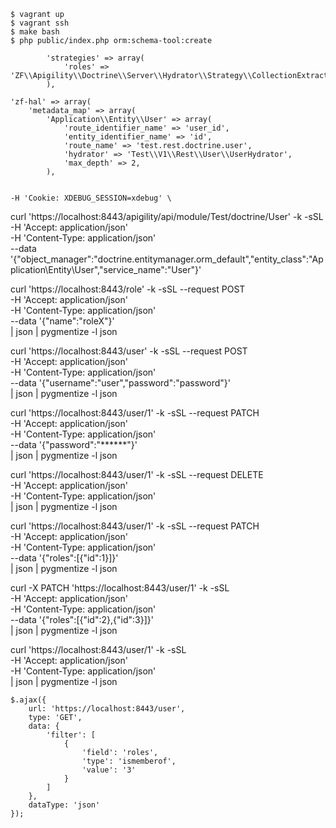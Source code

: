 ```
$ vagrant up
$ vagrant ssh
$ make bash
$ php public/index.php orm:schema-tool:create
```
            'strategies' => array(
                'roles' => 'ZF\\Apigility\\Doctrine\\Server\\Hydrator\\Strategy\\CollectionExtract',
            ),

    'zf-hal' => array(
        'metadata_map' => array(
            'Application\\Entity\\User' => array(
                'route_identifier_name' => 'user_id',
                'entity_identifier_name' => 'id',
                'route_name' => 'test.rest.doctrine.user',
                'hydrator' => 'Test\\V1\\Rest\\User\\UserHydrator',
                'max_depth' => 2,
            ),


    -H 'Cookie: XDEBUG_SESSION=xdebug' \

curl 'https://localhost:8443/apigility/api/module/Test/doctrine/User' -k -sSL \
    -H 'Accept: application/json' \
    -H 'Content-Type: application/json' \
    --data '{"object_manager":"doctrine.entitymanager.orm_default","entity_class":"Application\\Entity\\User","service_name":"User"}'

curl 'https://localhost:8443/role' -k -sSL --request POST \
    -H 'Accept: application/json' \
    -H 'Content-Type: application/json' \
    --data '{"name":"roleX"}' \
    | json | pygmentize -l json

curl 'https://localhost:8443/user' -k -sSL --request POST \
    -H 'Accept: application/json' \
    -H 'Content-Type: application/json' \
    --data '{"username":"user","password":"password"}' \
    | json | pygmentize -l json

curl 'https://localhost:8443/user/1' -k -sSL --request PATCH \
    -H 'Accept: application/json' \
    -H 'Content-Type: application/json' \
    --data '{"password":"******"}' \
    | json | pygmentize -l json

curl 'https://localhost:8443/user/1' -k -sSL --request DELETE \
    -H 'Accept: application/json' \
    -H 'Content-Type: application/json' \
    | json | pygmentize -l json

curl 'https://localhost:8443/user/1' -k -sSL --request PATCH \
    -H 'Accept: application/json' \
    -H 'Content-Type: application/json' \
    --data '{"roles":[{"id":1}]}' \
    | json | pygmentize -l json





curl -X PATCH 'https://localhost:8443/user/1' -k -sSL \
    -H 'Accept: application/json' \
    -H 'Content-Type: application/json' \
    --data '{"roles":[{"id":2},{"id":3}]}' \
    | json | pygmentize -l json

curl 'https://localhost:8443/user/1' -k -sSL \
    -H 'Accept: application/json' \
    -H 'Content-Type: application/json' \
    | json | pygmentize -l json

```
$.ajax({
    url: 'https://localhost:8443/user',
    type: 'GET',
    data: {
        'filter': [
            {
                'field': 'roles',
                'type': 'ismemberof',
                'value': '3'
            }
        ]
    },
    dataType: 'json'
});
```
